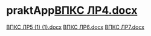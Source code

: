 # praktApp[ВПКС ЛР4.docx](https://github.com/disaif/praktApp/files/10716526/4.docx)
[ВПКС ЛР5 (1) (1).docx](https://github.com/disaif/praktApp/files/10716562/5.1.1.docx)
[ВПКС ЛР6.docx](https://github.com/disaif/praktApp/files/10716564/6.docx)
[ВПКС ЛР7.docx](https://github.com/disaif/praktApp/files/10716565/7.docx)
